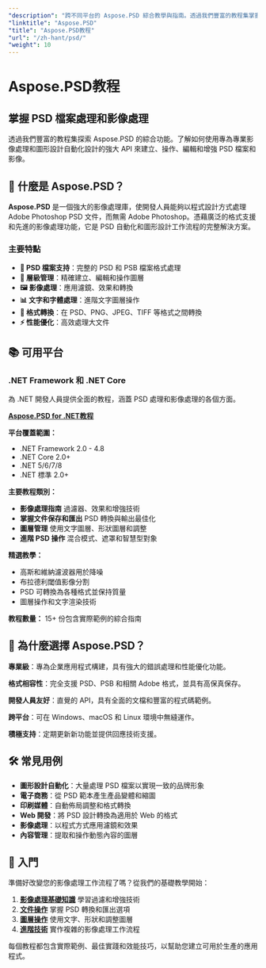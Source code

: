 ```yaml
---
"description": "跨不同平台的 Aspose.PSD 綜合教學與指南。透過我們豐富的教程集掌握 PSD 檔案操作、影像處理、圖層管理和進階編輯功能。"
"linktitle": "Aspose.PSD"
"title": "Aspose.PSD教程"
"url": "/zh-hant/psd/"
"weight": 10
---
```


# Aspose.PSD教程

## 掌握 PSD 檔案處理和影像處理

透過我們豐富的教程集探索 Aspose.PSD 的綜合功能。了解如何使用專為專業影像處理和圖形設計自動化設計的強大 API 來建立、操作、編輯和增強 PSD 檔案和影像。

## 🚀 什麼是 Aspose.PSD？

**Aspose.PSD** 是一個強大的影像處理庫，使開發人員能夠以程式設計方式處理 Adobe Photoshop PSD 文件，而無需 Adobe Photoshop。憑藉廣泛的格式支援和先進的影像處理功能，它是 PSD 自動化和圖形設計工作流程的完整解決方案。

### 主要特點
- **📁 PSD 檔案支持**：完整的 PSD 和 PSB 檔案格式處理
- **🎨 層級管理**：精確建立、編輯和操作圖層
- **🖼️ 影像處理**：應用濾鏡、效果和轉換
- **📊 文字和字體處理**：進階文字圖層操作
- **🔄 格式轉換**：在 PSD、PNG、JPEG、TIFF 等格式之間轉換
- **⚡ 性能優化**：高效處理大文件

## 📚 可用平台

### .NET Framework 和 .NET Core
為 .NET 開發人員提供全面的教程，涵蓋 PSD 處理和影像處理的各個方面。

**[Aspose.PSD for .NET教程](./net/)**

**平台覆蓋範圍：**
- .NET Framework 2.0 - 4.8
- .NET Core 2.0+
- .NET 5/6/7/8
- .NET 標準 2.0+

**主要教程類別：**
- **影像處理指南** 過濾器、效果和增強技術
- **掌握文件保存和匯出** PSD 轉換與輸出最佳化
- **圖層管理** 使用文字圖層、形狀圖層和調整
- **進階 PSD 操作** 混合模式、遮罩和智慧型對象

**精選教學：**
- 高斯和維納濾波器用於降噪
- 布拉德利閾值影像分割
- PSD 可轉換為各種格式並保持質量
- 圖層操作和文字渲染技術

**教程數量：** 15+ 份包含實際範例的綜合指南


## 🎯 為什麼選擇 Aspose.PSD？

**專業級**：專為企業應用程式構建，具有強大的錯誤處理和性能優化功能。

**格式相容性**：完全支援 PSD、PSB 和相關 Adobe 格式，並具有高保真保存。

**開發人員友好**：直覺的 API，具有全面的文檔和豐富的程式碼範例。

**跨平台**：可在 Windows、macOS 和 Linux 環境中無縫運作。

**積極支持**：定期更新新功能並提供回應技術支援。


## 🛠️ 常見用例

- **圖形設計自動化**：大量處理 PSD 檔案以實現一致的品牌形象
- **電子商務**：從 PSD 範本產生產品變體和縮圖  
- **印刷媒體**：自動佈局調整和格式轉換
- **Web 開發**：將 PSD 設計轉換為適用於 Web 的格式
- **影像處理**：以程式方式應用濾鏡和效果
- **內容管理**：提取和操作動態內容的圖層


## 📖 入門

準備好改變您的影像處理工作流程了嗎？從我們的基礎教學開始：

1. **[影像處理基礎知識](./net/guide-image-processing/)** 學習過濾和增強技術
2. **[文件操作](./net/mastering-file-saving-and-exporting/)** 掌握 PSD 轉換和匯出選項
3. **[圖層操作](./net/)** 使用文字、形狀和調整圖層
4. **[進階技術](./net/)** 實作複雜的影像處理工作流程

每個教程都包含實際範例、最佳實踐和效能技巧，以幫助您建立可用於生產的應用程式。